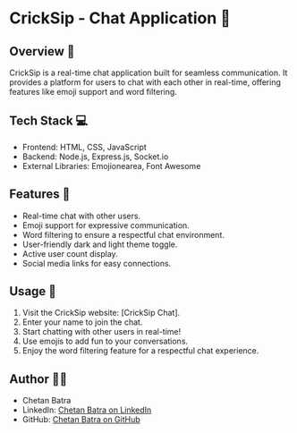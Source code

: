 # CrickSip - Chat Application 🚀

## Overview 📝

CrickSip is a real-time chat application built for seamless communication. It provides a platform for users to chat with each other in real-time, offering features like emoji support and word filtering.

## Tech Stack 💻

- Frontend: HTML, CSS, JavaScript
- Backend: Node.js, Express.js, Socket.io
- External Libraries: Emojionearea, Font Awesome

## Features 🌟

- Real-time chat with other users.
- Emoji support for expressive communication.
- Word filtering to ensure a respectful chat environment.
- User-friendly dark and light theme toggle.
- Active user count display.
- Social media links for easy connections.

## Usage 🚀

1. Visit the CrickSip website: [CrickSip Chat].
2. Enter your name to join the chat.
3. Start chatting with other users in real-time!
4. Use emojis to add fun to your conversations.
5. Enjoy the word filtering feature for a respectful chat experience.

## Author 🧑‍💻

- Chetan Batra
- LinkedIn: [Chetan Batra on LinkedIn](https://www.linkedin.com/in/chetan-batra-17b8731b7/)
- GitHub: [Chetan Batra on GitHub](https://github.com/ChetanBatra72)
